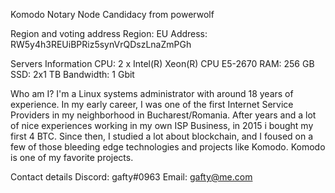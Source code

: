Komodo Notary Node Candidacy from powerwolf


Region and voting address
Region: EU
Address: RW5y4h3REUiBPRiz5synVrQDszLnaZmPGh


Servers Information
CPU:  2 x Intel(R) Xeon(R) CPU E5-2670 
RAM: 256 GB
SSD: 2x1 TB 
Bandwidth: 1 Gbit

Who am I?
I'm a Linux systems administrator with around 18 years of experience. In my early career, I was one of the first Internet Service Providers in my neighborhood in Bucharest/Romania. After years and a lot of nice experiences working in my own ISP Business, in 2015 i bought my first 4 BTC. Since then, I studied a lot about blockchain, and I foused on a few of those bleeding edge technologies and projects like Komodo. Komodo is one of my favorite projects.


Contact details
Discord: gafty#0963 Email: gafty@me.com
